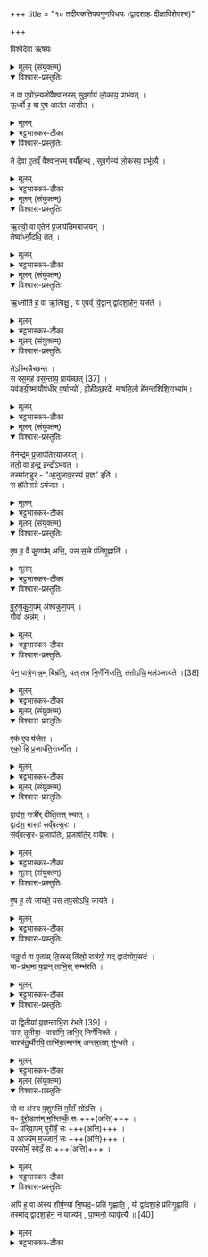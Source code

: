 +++
title = "१० तदीयकतिपयगुणविधयः (द्वादशाहः दीक्षाविशेषश्च)"

+++

विश्वेदेवा ऋषयः
<details><summary>मूलम् (संयुक्तम्)</summary>

न वा ए॒षो॑ऽन्यतो॑वैश्वानरस्सुव॒र्गाय॑ लो॒काय॒ प्राभ॑वदू॒र्ध्वो ह॒ वा ए॒ष आत॑त आसी॒त्ते दे॒वा ए॒तव्ँ वै॑श्वान॒रम्पर्यौ॑हन्त्सुव॒र्गस्य॑ लो॒कस्य॒ प्रभू॑त्यै
</details>

<details open><summary>विश्वास-प्रस्तुतिः</summary>

न वा ए॒षो॑ऽन्यतो॑वैश्वानरस् सुव॒र्गाय॑ लो॒काय॒ प्राभ॑वत् ।  
ऊ॒र्ध्वो ह॒ वा ए॒ष आत॑त आसीत् ।  
</details>

<details><summary>मूलम्</summary>

न वा ए॒षो॑ऽन्यतो॑वैश्वानरस् सुव॒र्गाय॑ लो॒काय॒ प्राभ॑वत् ।  
ऊ॒र्ध्वो ह॒ वा ए॒ष आत॑त आसीत् ।  
</details>

<details><summary>भट्टभास्कर-टीका</summary>

1पुनरपि द्वादशाह एव गुणविधयः क्रियन्ते - न वा एष इत्यादि ॥ एष द्वादशाहः अन्यतो वैश्वानरः, एकतोऽतिरात्रः । आदावेवातिरात्रवान् सुवर्गाय लोकाय न प्राभवत् स्वर्गं प्रापयितुं न समर्थोऽभवत् । कुत इत्याह - एष हि स्वर्गः ऊर्ध्व आततः विस्तीर्णः आस्तर्णिः आसीत् तस्माद्यावत्स्वर्गप्रापणाय पर्याप्तो नाभवत् ।
</details>

<details open><summary>विश्वास-प्रस्तुतिः</summary>

ते दे॒वा ए॒तव्ँ वै॑श्वान॒रम् पर्यौ॑हन्थ् ,
सुव॒र्गस्य॑ लो॒कस्य॒ प्रभू॑त्यै ।  
</details>

<details><summary>मूलम्</summary>

ते दे॒वा ए॒तव्ँ वै॑श्वान॒रम् पर्यौ॑हन्थ् ,
सुव॒र्गस्य॑ लो॒कस्य॒ प्रभू॑त्यै ।  
</details>

<details><summary>भट्टभास्कर-टीका</summary>

ततः ते देवाः द्वादशाहं तथा दृष्टवन्तः । एतमेव वैश्वानरं पर्यौहन् परित आदावन्ते चानयन् । ततोसौ महत्त्वात् स्वर्गस्य प्रभूत्यै प्रभूतये यावत्स्वर्गं प्रापयितुं प्रभुरभवत् ॥
</details>

<details><summary>मूलम् (संयुक्तम्)</summary>

ऋ॒तवो॒ वा ए॒तेन॑ प्र॒जाप॑तिमयाजय॒न्तेष्वा॑र्ध्नो॒दधि॒ तत्...
</details>

<details open><summary>विश्वास-प्रस्तुतिः</summary>

ऋ॒तवो॒ वा ए॒तेन॑ प्र॒जाप॑तिमयाजयन् ।  
तेष्वा॑र्ध्नो॒दधि॒ तत् ।  
</details>

<details><summary>मूलम्</summary>

ऋ॒तवो॒ वा ए॒तेन॑ प्र॒जाप॑तिमयाजयन् ।  
तेष्वा॑र्ध्नो॒दधि॒ तत् ।  
</details>

<details><summary>भट्टभास्कर-टीका</summary>

2ऋतवो वा इत्यादि ॥ एतेन द्वादशाहेन पूर्वं ऋतवः ऋत्विजो भूत्वा प्रजापतिमयाजयन् । ततः तत्तस्मात् तेन कर्मणा वा तेषु निमित्तभूतेषु प्रजापतिरधिकं आर्ध्नोत् ॥
</details>

<details><summary>मूलम् (संयुक्तम्)</summary>

ऋ॒ध्नोति॑ ह॒ वा ऋ॒त्विक्षु॒ य ए॒वव्ँवि॒द्वान्द्वा॑दशा॒हेन॒ यज॑ते॒
</details>

<details open><summary>विश्वास-प्रस्तुतिः</summary>

ऋ॒ध्नोति॑ ह॒ वा ऋ॒त्विक्षु॒ ,
य ए॒वव्ँ वि॒द्वान् द्वा॑दशा॒हेन॒ यज॑ते ।  
</details>

<details><summary>मूलम्</summary>

ऋ॒ध्नोति॑ ह॒ वा ऋ॒त्विक्षु॒ ,
य ए॒वव्ँ वि॒द्वान् द्वा॑दशा॒हेन॒ यज॑ते ।  
</details>

<details><summary>भट्टभास्कर-टीका</summary>

3ऋध्नोतीत्यादि ॥ तस्मादेवं विदित्वा द्वादशाहेन यष्टा ऋत्विक्षु निमित्तेषु ऋध्नोत्येव ॥
</details>

<details><summary>मूलम् (संयुक्तम्)</summary>

ते॑ऽस्मिन्नैच्छन्त॒ स रस॒मह॑ वस॒न्ताय॒ प्राय॑च्छत् [37]  
यव॑ङ्ग्री॒ष्मायौष॑धीर्व॒र्षाभ्यो॑ व्री॒हीञ्छ॒रदे॑ माषति॒लौ हे॑मन्तशिशि॒राभ्या॒न्...
</details>

<details open><summary>विश्वास-प्रस्तुतिः</summary>

ते॑ऽस्मिन्नैच्छन्त ।  
स रस॒मह॑ वस॒न्ताय॒ प्राय॑च्छत् [37] ।  
यव॑ङ्ग्री॒ष्मायौष॑धीर् व॒र्षाभ्यो॑ , व्री॒हीञ्छ॒रदे॑, माषति॒लौ हे॑मन्तशिशि॒राभ्या॑म्।
</details>

<details><summary>मूलम्</summary>

ते॑ऽस्मिन्नैच्छन्त ।  
स रस॒मह॑ वस॒न्ताय॒ प्राय॑च्छत् [37] ।  
यव॑ङ्ग्री॒ष्मायौष॑धीर् व॒र्षाभ्यो॑ , व्री॒हीञ्छ॒रदे॑, माषति॒लौ हे॑मन्तशिशि॒राभ्या॑म्।
</details>

<details><summary>भट्टभास्कर-टीका</summary>

4त इत्यादि ॥ ततस्ते ऋतवः अस्मिन् प्रजापतौ ऐच्छन्त दक्षिणामलिप्सन्त । स च प्रजापतिः अनन्तरं वसन्ताय रसं मध्वादि प्रायच्छत् पुष्पादिसम्बन्धेन मधुमानभूत् वसन्त: । यवं ग्रीष्मायेत्यादि । गतम् ॥
</details>

<details><summary>मूलम् (संयुक्तम्)</summary>

तेनेन्द्र॑म्प्र॒जाप॑तिरयाजय॒त्ततो॒ वा इन्द्र॒ इन्द्रो॑ऽभव॒त्तस्मा॑दाहुरानुजाव॒रस्य॑ य॒ज्ञ इति॒ स ह्ये॑तेनाग्रेऽय॑जत...
</details>

<details open><summary>विश्वास-प्रस्तुतिः</summary>

तेनेन्द्र॑म् प्र॒जाप॑तिरयाजयत् ।  
ततो॒ वा इन्द्र॒ इन्द्रो॑ऽभवत् ।  
तस्मा॑दाहुर् - "आ॒नुजाव॒रस्य॑ य॒ज्ञ" इति॑ ।  
स ह्ये॑तेनाग्रे ऽय॑जत ।  
</details>

<details><summary>मूलम्</summary>

तेनेन्द्र॑म् प्र॒जाप॑तिरयाजयत् ।  
ततो॒ वा इन्द्र॒ इन्द्रो॑ऽभवत् ।  
तस्मा॑दाहुर् - "आ॒नुजाव॒रस्य॑ य॒ज्ञ" इति॑ ।  
स ह्ये॑तेनाग्रे ऽय॑जत ।  
</details>

<details><summary>भट्टभास्कर-टीका</summary>

5तेनेन्द्रमित्यादि ॥ इन्द्रमनुजावरं प्रजापतिरयाजयत्, तत इन्द्र इन्द्रोऽभवत् अनुजावरत्वमपास्य प्रागिवेश्वरोऽभवत् । तस्मादाहुः आनुजावरस्य यज्ञ इति । य उत्कृष्टस्सन् अवरभावं गतः स एतेन यजेतेति, यस्मात्स तादृश इन्द्र एतेनाग्रे प्रथममयजत अनुजावरत्वनिवृत्तये, ईश्वरश्च संपन्न इति ॥
</details>

<details><summary>मूलम् (संयुक्तम्)</summary>

ए॒ष ह॒ वै कु॒णप॑मत्ति॒ यस्स॒त्त्रे प्र॑तिगृ॒ह्णाति॑ पुरुषकुण॒पम॑श्वकुण॒पङ्गौर्वा अन्न॒य्ँयेन॒ पात्रे॒णान्न॒म्बिभ्र॑ति॒ यत्तन्न नि॒र्णेनि॑जति॒ ततोऽधि॑ [38]  
मल॑ञ्जायत॒
</details>

<details open><summary>विश्वास-प्रस्तुतिः</summary>

ए॒ष ह॒ वै कु॒णप॑म् अत्ति॒,
यस् स॒त्त्रे प्र॑तिगृ॒ह्णाति॑ ।  
</details>

<details><summary>मूलम्</summary>

ए॒ष ह॒ वै कु॒णप॑म् अत्ति॒,
यस् स॒त्त्रे प्र॑तिगृ॒ह्णाति॑ ।  
</details>

<details><summary>भट्टभास्कर-टीका</summary>

6संप्रति अहीनयाजकदूषणेन अहीनमेव दूषयितुमाह- एष ह वा इत्यादि ॥ कुणपमत्ति मांसमत्ति, अकार्यं करोतीति यावत् यस्सत्रे अहस्समूहे प्रतिगृह्णाति याजयित्वा ।
</details>

<details open><summary>विश्वास-प्रस्तुतिः</summary>

पु॒रु॒ष॒कु॒ण॒पम् अ॑श्वकुण॒पम् ।  
गौर्वा अन्न॑म् ।  
</details>

<details><summary>मूलम्</summary>

पु॒रु॒ष॒कु॒ण॒पम् अ॑श्वकुण॒पम् ।  
गौर्वा अन्न॑म् ।  
</details>

<details><summary>भट्टभास्कर-टीका</summary>

कुणपं विशिनष्टि - पुरुषकुणपमित्यादि । पुरुषादिग्रहणेनाभक्ष्यत्वं दर्शयति । न मांसमात्रं, अपि तु पुरुषादिमांसमेवाभक्ष्यमत्तीति । गौर्वा अन्नमिति । गोशब्देन दक्षिणोच्यते । अन्नस्थानीया दक्षिणा, प्रतिग्रहीता तु पात्रस्थानीयः ।
</details>

<details open><summary>विश्वास-प्रस्तुतिः</summary>

येन॒ पात्रे॒णान्न॒म् बिभ्र॑ति॒, यत् तन्न नि॒र्णेनि॑जति॒, ततोऽधि॒ मल॑ञ्जायते ।[38]  
</details>

<details><summary>मूलम्</summary>

येन॒ पात्रे॒णान्न॒म् बिभ्र॑ति॒, यत् तन्न नि॒र्णेनि॑जति॒, ततोऽधि॒ मल॑ञ्जायते ।[38]  
</details>

<details><summary>भट्टभास्कर-टीका</summary>

तत्र येन पात्रोणान्नं बिभ्रति यदि तत्पात्रं न निर्णेनिजति न शोधयति । 'निजां त्रयाणां गुणः' इत्यभ्यासस्य गुणः । ततोधि मलं जायते तस्मात्पात्रस्थानीयः प्रतिग्रहीता अन्नस्थानीयया दक्षिणया मलिनो भवति । प्रतिग्राह्यविशेषेण पुरुषो दुष्यति अन्नविशेषेणेव पात्रं । तस्मात् नाहीने प्रतिग्राह्यमिति अहीनस्यैव निषेधः सत्रम प्रतिषिद्धमेवेति ।
</details>

<details><summary>मूलम् (संयुक्तम्)</summary>

एक॑ ए॒व य॑जे॒तैको॒ हि प्र॒जाप॑ति॒रार्ध्नो॒द्...
</details>

<details open><summary>विश्वास-प्रस्तुतिः</summary>

एक॑ ए॒व य॑जेत ।  
एको॒ हि प्र॒जाप॑ति॒रार्ध्नो॑त् ।  
</details>

<details><summary>मूलम्</summary>

एक॑ ए॒व य॑जेत ।  
एको॒ हि प्र॒जाप॑ति॒रार्ध्नो॑त् ।  
</details>

<details><summary>भट्टभास्कर-टीका</summary>

7इदानीं अहीनं विदधाति- एव यजेतेति ॥ अहीनमपि कुर्यादेवेत्यर्थः । समर्थयते - एको हीति । एको हि प्रजापतिः द्वादशाहेन ऋद्धिं गतः । स यद्येको यष्टा कथं सत्रं स्यात्? । अथ यद्यहीनो न कर्तव्य एव, कथमनेन प्रजापतिः ऋद्धः स्यात्, तस्मात् अहीनः कर्तव्य इति ॥
</details>

<details><summary>मूलम् (संयुक्तम्)</summary>

द्वाद॑श॒ रात्री॑र्दीक्षि॒तस्स्या॒द्द्वाद॑श॒ मासाः॑ सव्ँवत्स॒रस्स॑व्ँवत्स॒रᳶ प्र॒जाप॑तिᳶ प्र॒जाप॑ति॒र्वावैष...
</details>

<details open><summary>विश्वास-प्रस्तुतिः</summary>

द्वाद॑श॒ रात्री॑र् दीक्षि॒तस् स्यात् ।  
द्वाद॑श॒ मासाः॑ सव्ँवत्स॒रः ।  
स॑व्ँवत्स॒रᳶ प्र॒जाप॑तिः,
प्र॒जाप॑ति॒र् वावैषः ।  
</details>

<details><summary>मूलम्</summary>

द्वाद॑श॒ रात्री॑र् दीक्षि॒तस् स्यात् ।  
द्वाद॑श॒ मासाः॑ सव्ँवत्स॒रः ।  
स॑व्ँवत्स॒रᳶ प्र॒जाप॑तिः,
प्र॒जाप॑ति॒र् वावैषः ।  
</details>

<details><summary>भट्टभास्कर-टीका</summary>

8अथ उभयसाधारणो विधिः - द्द्वादशरात्रीरित्मादि ॥ गतम् । प्रजापतिरेवैष यजमानः स्वयं तस्मात् द्वादशदीक्षा - इति ॥
</details>

<details><summary>मूलम् (संयुक्तम्)</summary>

ए॒ष ह॒ त्वै जा॑यते॒ यस्तप॒सोऽधि॒ जाय॑ते चतु॒र्धा वा ए॒तास्ति॒स्रस्ति॑स्रो॒ रात्र॑यो॒ यद्द्वाद॑शोप॒सदो॒ याᳶ प्र॑थ॒मा य॒ज्ञन्ताभि॒स्सम्भ॑रति॒ या द्वि॒तीया॑ य॒ज्ञन्ताभि॒रा र॑भते [39]  
यास्तृ॒तीया॒ᳶ पात्रा॑णि॒ ताभि॒र्निर्णे॑निक्ते॒ याश्च॑तु॒र्थीरपि॒ ताभि॑रा॒त्मान॑मन्तर॒तश्शु॑न्धते॒
</details>

<details open><summary>विश्वास-प्रस्तुतिः</summary>

ए॒ष ह॒ त्वै जा॑यते॒ यस् तप॒सोऽधि॒ जाय॑ते ।  
</details>

<details><summary>मूलम्</summary>

ए॒ष ह॒ त्वै जा॑यते॒ यस् तप॒सोऽधि॒ जाय॑ते ।  
</details>

<details><summary>भट्टभास्कर-टीका</summary>

9अथोपसदां विधिः - एष हेति ॥ एष एव जायते जातव्यपदेशमर्हति । कः? यस्तपसः उपसदो जायते ।
</details>

<details open><summary>विश्वास-प्रस्तुतिः</summary>

चतु॒र्धा वा ए॒तास् ति॒स्रस् ति॑स्रो॒ रात्र॑यो॒
यद् द्वाद॑शोप॒सदः॑  ।  
याᳶ प्र॑थ॒मा य॒ज्ञन् ताभि॒स् सम्भ॑रति ।  
</details>

<details><summary>मूलम्</summary>

चतु॒र्धा वा ए॒तास् ति॒स्रस् ति॑स्रो॒ रात्र॑यो॒
यद् द्वाद॑शोप॒सदः॑  ।  
याᳶ प्र॑थ॒मा य॒ज्ञन् ताभि॒स् सम्भ॑रति ।  
</details>

<details><summary>भट्टभास्कर-टीका</summary>

चतुर्धेत्यादि । द्वादशोपसदः चतुर्धा तिस्रो भवन्ति । तत्र याः प्रथमाः तिस्र उपसदः ताभिः यज्ञं संभरति तत्साधनान्यर्जयति ।
</details>

<details open><summary>विश्वास-प्रस्तुतिः</summary>

या द्वि॒तीया॑ य॒ज्ञन्ताभि॒रा र॑भते [39]  ।  
यास् तृ॒तीया॒ᳶ पात्रा॑णि॒ ताभि॒र् निर्णे॑निक्ते ।  
याश्च॑तु॒र्थीरपि॒ ताभि॑रा॒त्मान॑म् अन्तर॒तश् शु॑न्धते ।  
</details>

<details><summary>मूलम्</summary>

या द्वि॒तीया॑ य॒ज्ञन्ताभि॒रा र॑भते [39]  ।  
यास् तृ॒तीया॒ᳶ पात्रा॑णि॒ ताभि॒र् निर्णे॑निक्ते ।  
याश्च॑तु॒र्थीरपि॒ ताभि॑रा॒त्मान॑म् अन्तर॒तश् शु॑न्धते ।  
</details>

<details><summary>भट्टभास्कर-टीका</summary>

द्वितीयाभिः तिसृभिः यज्ञमारभते । तृतीयाभिः पात्राणि शोधयति । चतुर्थीभिरपि आत्मानं शोधयति । यद्वा - चतुर्थीभिरात्मानमपि शोधयति अन्तरतः अन्ततः । आद्यादित्वात्तसिः । अवसानवचनोन्तरशब्दः; यथाऽऽहुः - 'अन्तरमवसानावधिपारिधानान्तर्धिभेदतादर्थ्ये' इत्यादि । ततश्चाहीनपक्षेऽपि तस्य शुद्धत्वात् तस्य प्रतिग्रहोपि न दोषायेति तदनुज्ञा ॥
</details>

<details><summary>मूलम् (संयुक्तम्)</summary>

यो वा अ॑स्य प॒शुमत्ति॑ माँ॒सँ सो॑ऽत्ति॒ यᳶ पु॑रो॒डाश॑म्म॒स्तिष्कँ॒ स यᳶ प॑रिवा॒पम्पुरी॑षँ॒ स य आज्य॑म्म॒ज्जानँ॒ स यस्सोमँ॒ स्वेदँ॒ सोऽपि॑ ह॒ वा अ॑स्य शीर्ष॒ण्या॑ नि॒ष्पद॒ᳶ प्रति॑ गृह्णाति॒ यो द्वा॑दशा॒हे प्र॑तिगृ॒ह्णाति॒ तस्मा॑द्द्वादशा॒हेन॒ न याज्य॑म्पा॒प्मनो॒ व्यावृ॑त्त्यै ॥ [40]  
</details>

<details open><summary>विश्वास-प्रस्तुतिः</summary>

यो वा अ॑स्य प॒शुमत्ति॑ माँ॒सँ सो॑ऽत्ति ।  
यᳶ पु॑रो॒डाश॑म् म॒स्तिष्कँ॒ सः +++(अत्ति)+++ ।  
यᳶ प॑रिवा॒पम् पुरी॑षँ॒ सः +++(अत्ति)+++ ।  
य आज्य॑म् म॒ज्जानँ॒ सः +++(अत्ति)+++ ।  
यस्सोमँ॒ स्वेदँ॒ सः +++(अत्ति)+++ ।  
</details>

<details><summary>मूलम्</summary>

यो वा अ॑स्य प॒शुमत्ति॑ माँ॒सँ सो॑ऽत्ति ।  
यᳶ पु॑रो॒डाश॑म् म॒स्तिष्कँ॒ सः +++(अत्ति)+++ ।  
यᳶ प॑रिवा॒पम् पुरी॑षँ॒ सः +++(अत्ति)+++ ।  
य आज्य॑म् म॒ज्जानँ॒ सः +++(अत्ति)+++ ।  
यस्सोमँ॒ स्वेदँ॒ सः +++(अत्ति)+++ ।  
</details>

<details><summary>भट्टभास्कर-टीका</summary>

10पुनः दूषयति - यो वा अस्येत्यादि ॥ एवमहीनस्य विधिनिषधेपरंपरया सत्रस्य प्रशस्तताऽऽख्यायते । स चास्याहनिस्य पशुं पश्ववदानानि अत्ति न मांसमेव केवलमत्ति यजमानसंबन्धी यः पुरोडाशमत्तीत्वेव । मस्तिष्कं सः । अत्राप्यत्तीत्येव । मस्तिष्कः शिरोमांसः । यः परिवापं लाजानत्ति पुरीषं सोत्ति । यः आज्यमत्ति मज्जानं सोत्ति । यः सोममत्ति स्वेदमेव सोत्ति ।
</details>

<details open><summary>विश्वास-प्रस्तुतिः</summary>

अपि॑ ह॒ वा अ॑स्य शीर्ष॒ण्या॑ नि॒ष्पद॒ᳶ प्रति॑ गृह्णाति॒ , यो द्वा॑दशा॒हे प्र॑तिगृ॒ह्णाति॑ ।  
तस्मा॑द् द्वादशा॒हेन॒ न याज्य॑म् , पा॒प्मनो॒ व्यावृ॑त्त्यै ॥ [40]  
</details>

<details><summary>मूलम्</summary>

अपि॑ ह॒ वा अ॑स्य शीर्ष॒ण्या॑ नि॒ष्पद॒ᳶ प्रति॑ गृह्णाति॒ , यो द्वा॑दशा॒हे प्र॑तिगृ॒ह्णाति॑ ।  
तस्मा॑द् द्वादशा॒हेन॒ न याज्य॑म् , पा॒प्मनो॒ व्यावृ॑त्त्यै ॥ [40]  
</details>

<details><summary>भट्टभास्कर-टीका</summary>

अपि च अस्य यजमानस्य शीर्षण्याः शिरसि भवाः निष्पदः निष्पद्यन्ते इति निष्पदः यूकादयः, ता एव प्रतिगृह्णाति यो द्वादशाहे गवादिदक्षिणां प्रतिगृह्णाति । तस्मात् द्वादशाहेन न याज्यम् । ऋत्विक्त्वमिदं निषिध्यते इत्येके । अहीनस्य निषेध इत्यन्ये । यजेर्ण्यन्तात् अचो यत् । 'यतोऽनावः' इत्याद्युदात्तत्वम् । पाप्मनो व्यावृत्त्यै पृथग्भावार्थम् । 'तादौ च' इत्यनन्तरस्य गतेः प्रकृतिस्वरत्वम् ॥

इति सप्तमे द्वितीये दशमोनुवाकः ॥
</details>
